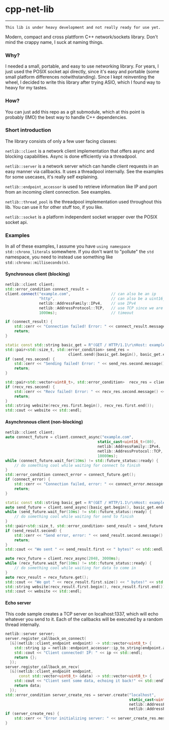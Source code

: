 # cpp-net-lib

***

    This lib is under heavy development and not really ready for use yet.

Modern, compact and cross plattform C++ network/sockets library. 
Don't mind the crappy name, I suck at naming things.

### Why?

I needed a small, portable, and easy to use networking library. 
For years, I just used the POSIX socket api directly, since it's
easy and portable (some small platform differences notwithstanding).
Since I kept reinventing the wheel, I decided to write this library 
after trying ASIO, which I found way to heavy for my tastes.

### How?

You can just add this repo as a git submodule, which at this point is
probably (IMO) the best way to handle C++ dependencies. 

### Short introduction

The library consists of only a few user facing classes:

`netlib::client` is a network client implementation that offers async and blocking capabilities. Async is done efficiently via a threadpool.
 
`netlib::server` is a network server which can handle client requests in an easy manner via callbacks. It uses a threadpool internally. 
See the examples for some usecases, it's really self explaining.

`netlib::endpoint_accessor` is used to retrieve information like IP and port from an incoming client connection. See examples.

`netlib::thread_pool` is the threadpool implementation used throughout this lib. You can use it for other stuff too, 
if you like.

`netlib::socket` is a platform independent socket wrapper over the POSIX socket api.

### Examples

In all of these examples, I assume you have `using namespace std::chrono_literals` 
somewhere. If you don't want to "pollute" the `std` namespace, you need to
instead use something like `std::chrono::milliseconds(n)`.

#### Synchronous client (blocking)

```c++
netlib::client client;
std::error_condition connect_result = 
client.connect("example.com",                  // can also be an ip
               "http",                         // can also be a uint16_t port
               netlib::AddressFamily::IPv4,    // use IPv4
               netlib::AddressProtocol::TCP,   // use TCP since we are interested in http
               1000ms);                        // timeout

if (connect_result) {
    std::cerr << "Connection failed! Error: " << connect_result.message() << std::endl;
    return;
}

static const std::string basic_get = R"(GET / HTTP/1.1\r\nHost: example.com\r\n\r\n)";
std::pair<std::size_t, std::error_condition> send_res = 
                            client.send({basic_get.begin(), basic_get.end()}, 1000ms);
if (send_res.second) {
    std::cerr << "Sending failed! Error: " << send_res.second.message() << std::endl;
    return;
}

std::pair<std::vector<uint8_t>, std::error_condition>  recv_res = client.recv(2048, 3000ms);
if (recv_res.second) {
    std::cerr << "Recv failed! Error: " << recv_res.second.message() << std::endl;
    return;
}
std::string website(recv_res.first.begin(), recv_res.first.end());
std::cout << website << std::endl;
```
#### Asynchronous client (non-blocking)

```c++
netlib::client client;
auto connect_future = client.connect_async("example.com",
                                         static_cast<uint16_t>(80),
                                         netlib::AddressFamily::IPv4,
                                         netlib::AddressProtocol::TCP,
                                         10000ms);
while (connect_future.wait_for(10ms) != std::future_status::ready) {
    // do something cool while waiting for connect to finish
}
std::error_condition connect_error = connect_future.get();
if (connect_error) {
    std::cerr << "Connection failed, error: " << connect_error.message() << std::endl;
    return;
}

static const std::string basic_get = R"(GET / HTTP/1.1\r\nHost: example.com\r\n\r\n)";
auto send_future = client.send_async({basic_get.begin(), basic_get.end()},1000ms);
while (send_future.wait_for(10ms) != std::future_status::ready) {
    // do something cool while waiting for send to finish
}
std::pair<std::size_t, std::error_condition> send_result = send_future.get();
if (send_result.second) {
    std::cerr << "Send error, error: " << send_result.second.message() << std::endl;
    return;
}
std::cout << "We sent " << send_result.first << " bytes!" << std::endl;

auto recv_future = client.recv_async(2048, 3000ms);
while (recv_future.wait_for(10ms) != std::future_status::ready) {
    // do something cool while waiting for data to come in
}
auto recv_result = recv_future.get();
std::cout << "We got " << recv_result.first.size() << " bytes!" << std::endl;
std::string website(recv_result.first.begin(), recv_result.first.end());
std::cout << website << std::endl;
```
#### Echo server

This code sample creates a TCP server on localhost:1337, which will echo whatever you send to it. Each of the callbacks
will be executed by a random thread internally. 

```c++
netlib::server server;
server.register_callback_on_connect(
  [&](netlib::client_endpoint endpoint) -> std::vector<uint8_t> {
    std::string ip = netlib::endpoint_accessor::ip_to_string(endpoint.addr, endpoint.addr_len).value();  
    std::cout << "Client connected! IP: " << ip << std::endl;
    return {};
  });
server.register_callback_on_recv(
  [&](netlib::client_endpoint endpoint,
      const std::vector<uint8_t> &data) -> std::vector<uint8_t> {
    std::cout << "Client sent some data, echoing it back!" << std::endl;
    return data;
  });
std::error_condition server_create_res = server.create("localhost", 
                                                       static_cast<uint16_t>(1337), 
                                                       netlib::AddressFamily::IPv4,
                                                       netlib::AddressProtocol::TCP);
if (server_create_res) {
    std::cerr << "Error initializing server: " << server_create_res.message() << std::endl;
}
```